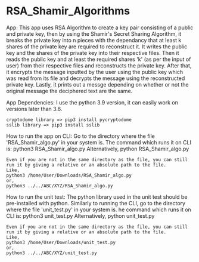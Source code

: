 # RSA_Shamir_Algorithms

App:
    This app uses RSA Algorithm to create a key pair consisting of a public and private key, then by using the Shamir's Secret Sharing Algorithm, it breaks the private
    key into n pieces with the dependancy that at least k shares of the private key are required to reconstruct it. It writes the public key and the shares of the 
    private key into their respective files. Then it reads the public key and at least the required shares 'k' (as per the input of user) from their respective files 
    and reconstructs the private key. After that, it encrypts the message inputted by the user using the public key which was read from its file and decrypts the 
    message using the reconstructed private key. Lastly, it prints out a messge depending on whether or not the original message the deciphered text are the same.

App Dependencies:
    I use the python 3.9 version, it can easily work on versions later than 3.6.
    
    cryptodome library => pip3 install pycryptodome
    sslib library => pip3 install sslib
    

How to run the app on CLI:
    Go to the directory where the file 'RSA_Shamir_algo.py' in your system is.
    The command which runs it on CLI is:
    python3 RSA_Shamir_algo.py
    Alternatively,
    python RSA_Shamir_algo.py
    
    Even if you are not in the same directory as the file, you can still run it by giving a relative or an absolute path to the file.
    Like,
    python3 /home/User/Downloads/RSA_Shamir_algo.py
    or,
    python3 ../../ABC/XYZ/RSA_Shamir_algo.py
    
    
How to run the unit test:
    The python library used in the unit test should be pre-installed with python.
    Similarly to running the CLI, go to the directory where the file 'unit_test.py' in your system is.
    he command which runs it on CLI is:
    python3 unit_test.py
    Alternatively,
    python unit_test.py
    
    Even if you are not in the same directory as the file, you can still run it by giving a relative or an absolute path to the file.
    Like,
    python3 /home/User/Downloads/unit_test.py
    or,
    python3 ../../ABC/XYZ/unit_test.py
